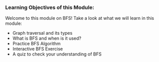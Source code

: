 ### Learning Objectives of this Module:

Welcome to this module on BFS! Take a look at what we will learn in this module:

   - Graph traversal and its types
   - What is BFS and when is it used?
   - Practice BFS Algorithm
   - Interactive BFS Exercise
   - A quiz to check your understanding of BFS


